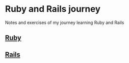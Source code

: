 # Ruby and Rails journey

Notes and exercises of my journey learning Ruby and Rails

## [Ruby](ruby/NOTES.md)

## [Rails](rails/NOTES.md)

